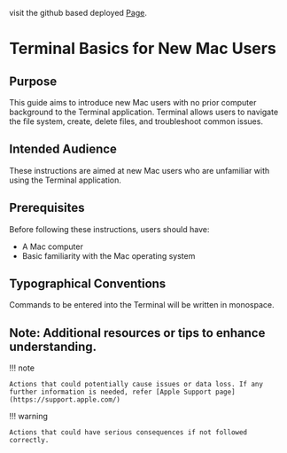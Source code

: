 visit the github based deployed [Page](https://inez-y.github.io/user_docs_Inez_Saeyoung/).

# Terminal Basics for New Mac Users

## Purpose

This guide aims to introduce new Mac users with no prior computer background to the Terminal application. Terminal allows users to navigate the file system, create, delete files, and troubleshoot common issues.

## Intended Audience

These instructions are aimed at new Mac users who are unfamiliar with using the Terminal application.

## Prerequisites

Before following these instructions, users should have:

- A Mac computer
- Basic familiarity with the Mac operating system

## Typographical Conventions

Commands to be entered into the Terminal will be written in monospace.

## Note: Additional resources or tips to enhance understanding.

!!! note

    Actions that could potentially cause issues or data loss. If any further information is needed, refer [Apple Support page](https://support.apple.com/)

!!! warning

    Actions that could have serious consequences if not followed correctly.
